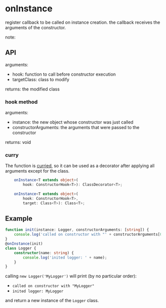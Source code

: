 # onInstance
register callback to be called on instance creation.
the callback receives the arguments of the constructor.

note:
## API

arguments:
- hook: function to call before constructor execution
- targetClass: class to modify

returns: the modified class

### hook method

arguments:
- instance: the new object whose constructor was just called
- constructorArguments: the arguments that were passed to the constructor

returns: void

### curry
The function is [curried](https://lodash.com/docs#curry), so it can be used as a decorator after applying all arguments except for the class.

```ts
    onInstance<T extends object>(
        hook: ConstructorHook<T>): ClassDecorator<T>;
        
    onInstance<T extends object>(
        hook: ConstructorHook<T>,
        target: Class<T>): Class<T>;
 ```

## Example
```ts
function init(instance: Logger, constructorArguments: [string]) {
    console.log('called on constructor with "' + constructorArguments[0] + '"');
}
@onInstance(init)
class Logger {
    constructor(name: string) {
        console.log('inited logger: ' + name);
    }
}
```
calling `new Logger('MyLogger')` will print (by no particular order):
 - `called on constructor with "MyLogger"`
 - `inited logger: MyLogger`
 
and return a new instance of the `Logger` class.
